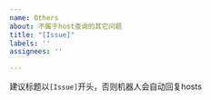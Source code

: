 ```yaml
---
name: Others
about: 不属于host查询的其它问题
title: "[Issue]"
labels: ''
assignees: ''

---
```


建议标题以`[Issue]`开头，否则机器人会自动回复hosts
